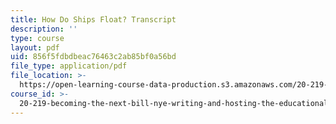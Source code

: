 ```yaml
---
title: How Do Ships Float? Transcript
description: ''
type: course
layout: pdf
uid: 856f5fdbdbeac76463c2ab85bf0a56bd
file_type: application/pdf
file_location: >-
  https://open-learning-course-data-production.s3.amazonaws.com/20-219-becoming-the-next-bill-nye-writing-and-hosting-the-educational-show-january-iap-2015/856f5fdbdbeac76463c2ab85bf0a56bd_how_do_ships_float.pdf
course_id: >-
  20-219-becoming-the-next-bill-nye-writing-and-hosting-the-educational-show-january-iap-2015
---
```


